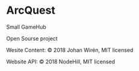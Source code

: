 # ArcQuest
Small GameHub




Open Sourse project

Wesite Content:
© 2018 Johan Wirén, MIT licensed

Website API:
© 2018 NodeHill, MIT licensed